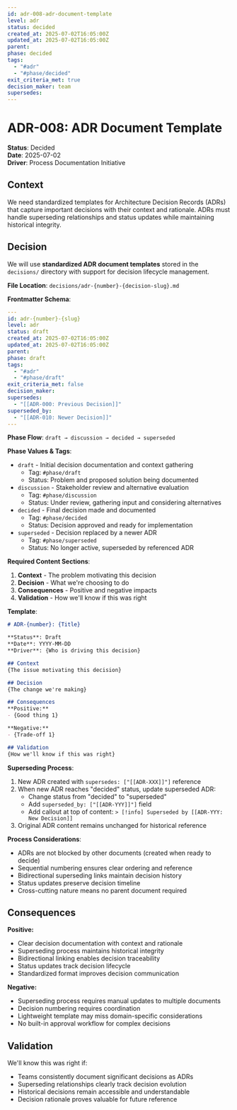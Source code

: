 ```yaml
---
id: adr-008-adr-document-template
level: adr
status: decided
created_at: 2025-07-02T16:05:00Z
updated_at: 2025-07-02T16:05:00Z
parent: 
phase: decided
tags:
  - "#adr"
  - "#phase/decided"
exit_criteria_met: true
decision_maker: team
supersedes: 
---
```


# ADR-008: ADR Document Template

**Status**: Decided  
**Date**: 2025-07-02  
**Driver**: Process Documentation Initiative

## Context

We need standardized templates for Architecture Decision Records (ADRs) that capture important decisions with their context and rationale. ADRs must handle superseding relationships and status updates while maintaining historical integrity.

## Decision

We will use **standardized ADR document templates** stored in the `decisions/` directory with support for decision lifecycle management.

**File Location**: `decisions/adr-{number}-{decision-slug}.md`

**Frontmatter Schema**:
```yaml
---
id: adr-{number}-{slug}
level: adr
status: draft
created_at: 2025-07-02T16:05:00Z
updated_at: 2025-07-02T16:05:00Z
parent: 
phase: draft
tags:
  - "#adr"
  - "#phase/draft"
exit_criteria_met: false
decision_maker: 
supersedes: 
  - "[[ADR-000: Previous Decision]]"
superseded_by: 
  - "[[ADR-010: Newer Decision]]"
---
```

**Phase Flow**: `draft → discussion → decided → superseded`

**Phase Values & Tags**:
- `draft` - Initial decision documentation and context gathering
  - Tag: `#phase/draft`
  - Status: Problem and proposed solution being documented
- `discussion` - Stakeholder review and alternative evaluation
  - Tag: `#phase/discussion`
  - Status: Under review, gathering input and considering alternatives
- `decided` - Final decision made and documented
  - Tag: `#phase/decided`
  - Status: Decision approved and ready for implementation
- `superseded` - Decision replaced by a newer ADR
  - Tag: `#phase/superseded`
  - Status: No longer active, superseded by referenced ADR

**Required Content Sections**:
1. **Context** - The problem motivating this decision
2. **Decision** - What we're choosing to do
3. **Consequences** - Positive and negative impacts
4. **Validation** - How we'll know if this was right

**Template**:
```markdown
# ADR-{number}: {Title}

**Status**: Draft  
**Date**: YYYY-MM-DD  
**Driver**: {Who is driving this decision}

## Context
{The issue motivating this decision}

## Decision
{The change we're making}

## Consequences
**Positive:**
- {Good thing 1}

**Negative:**
- {Trade-off 1}

## Validation
{How we'll know if this was right}
```

**Superseding Process**:
1. New ADR created with `supersedes: ["[[ADR-XXX]]"]` reference
2. When new ADR reaches "decided" status, update superseded ADR:
   - Change status from "decided" to "superseded"
   - Add `superseded_by: ["[[ADR-YYY]]"]` field
   - Add callout at top of content: `> [!info] Superseded by [[ADR-YYY: New Decision]]`
3. Original ADR content remains unchanged for historical reference

**Process Considerations**:
- ADRs are not blocked by other documents (created when ready to decide)
- Sequential numbering ensures clear ordering and reference
- Bidirectional superseding links maintain decision history
- Status updates preserve decision timeline
- Cross-cutting nature means no parent document required

## Consequences

**Positive:**
- Clear decision documentation with context and rationale
- Superseding process maintains historical integrity
- Bidirectional linking enables decision traceability
- Status updates track decision lifecycle
- Standardized format improves decision communication

**Negative:**
- Superseding process requires manual updates to multiple documents
- Decision numbering requires coordination
- Lightweight template may miss domain-specific considerations
- No built-in approval workflow for complex decisions

## Validation

We'll know this was right if:
- Teams consistently document significant decisions as ADRs
- Superseding relationships clearly track decision evolution
- Historical decisions remain accessible and understandable
- Decision rationale proves valuable for future reference